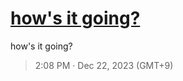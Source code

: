 # [how's it going?](https://github.com/noraworld/github-actions-sandbox/issues/100)
how's it going?

> 2:08 PM · Dec 22, 2023 (GMT+9)
